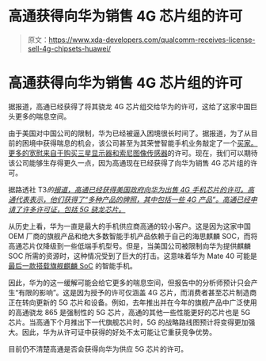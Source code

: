 # 高通获得向华为销售 4G 芯片组的许可

> 原文：<https://www.xda-developers.com/qualcomm-receives-license-sell-4g-chipsets-huawei/>

# 高通获得向华为销售 4G 芯片组的许可

据报道，高通已经获得了将其骁龙 4G 芯片组交给华为的许可，这给了这家中国巨头更多的喘息空间。

由于美国对中国公司的限制，华为已经被逼入困境很长时间了。据报道，为了从目前的困境中获得喘息的机会，该公司甚至为其荣誉智能手机业务敲定了一个[买家。更多的宽慰来自于](https://www.xda-developers.com/huawei-finalized-buyer-honor-smartphone-business/)[购买三星显示器和索尼图像传感器](https://www.xda-developers.com/huawei-reportedly-resume-buying-samsung-display-omnivision-sony-image-sensors/)的许可。现在，我们可以期待该公司能够生存得更久一点，因为高通现在已经获得了向华为销售 4G 芯片组的许可。

据路透社 T3*的[报道，高通已经获得美国政府向华为出售 4G 手机芯片的许可。高通代表表示，他们获得了“*多种产品的牌照，其中包括一些 4G 产品*”。高通已经申请了许多许可证，包括 5G 骁龙芯片。](https://www.reuters.com/article/qualcomm-huawei-tech/qualcomm-receives-u-s-permission-to-sell-4g-chips-to-huawei-in-exception-to-ban-idUSKBN27U0MW)*

从历史上看，华为一直是最大的手机供应商高通的较小客户。这是因为这家中国 OEM 厂商的旗舰产品和绝大多数智能手机产品依赖于自己的海思麒麟 SOC，而将高通芯片仅降级到一些低端手机型号。但是，当美国公司被限制向华为提供麒麟 SOC 所需的资源时，这种情况受到了巨大的打击。这意味着华为 Mate 40 可能是[最后一款搭载旗舰麒麟 SoC](https://www.xda-developers.com/huawei-mate-40-last-smartphone-kirin-chip/) 的智能手机。

因此，华为的这一缓解可能会给它更多的喘息空间，但报告中的分析师预计只会产生“有限的影响”。这是因为授予的许可仅涵盖 4G 芯片，而消费者甚至芯片制造商正在转向更新的 5G 芯片和设备。例如，去年推出并在今年的旗舰产品中广泛使用的高通骁龙 865 是强制性的 5G 芯片，高通的其他一些性能更好的芯片也是 5G 芯片。当高通下个月推出下一代旗舰芯片时，5G 的战略路线图预计将变得更加强大。因此，华为从许可证中获得的好处不太可能让它重获竞争优势。

目前仍不清楚高通是否会获得向华为供应 5G 芯片的许可。